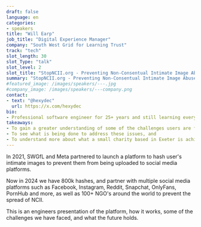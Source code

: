 ```yaml
---
draft: false
language: en
categories:
- speakers
title: "Will Earp"
job_title: "Digital Experience Manager"
company: "South West Grid for Learning Trust"
track: "tech"
slot_length: 30
slot_Type: "talk"
slot_level: 2
slot_title: "StopNCII.org - Preventing Non-Consentual Intimate Image Abuse"
summary: "StopNCII.org - Preventing Non-Consentual Intimate Image Abuse"
#featured_image: /images/speakers/---.jpg
#company_image: /images/speakers/---company.png
contact:
- text: "@hexydec"
  url: https://x.com/hexydec
bio:
- Professional software engineer for 25+ years and still learning everyday. Tech lead @swgfl_official , developing FOSS, and helping people in tech. Online Safety advocate. Strives for usable and efficient software.
takeaways:
- To gain a greater understanding of some of the challenges users are facing with the rise of the web and social media
- To see what is being done to address these issues, and 
- To understand more about what a small charity based in Exeter is achieving in this space
---
```


In 2021, SWGfL and Meta partnered to launch a platform to hash user's intimate images to prevent them from being uploaded to social media platforms.

Now in 2024 we have 800k hashes, and partner with multiple social media platforms such as Facebook, Instagram, Reddit, Snapchat, OnlyFans, PornHub and more, as well as 100+ NGO's around the world to prevent the spread of NCII.

This is an engineers presentation of the platform, how it works, some of the challenges we have faced, and what the future holds.